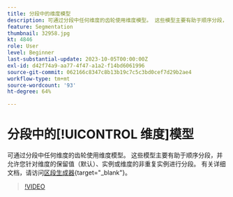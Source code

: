 ```yaml
---
title: 分段中的维度模型
description: 可通过分段中任何维度的齿轮使用维度模型。 这些模型主要有助于顺序分段，并允许您针对维度的保留值（默认）、实例或维度的非重复实例进行分段。
feature: Segmentation
thumbnail: 32958.jpg
kt: 4846
role: User
level: Beginner
last-substantial-update: 2023-10-05T00:00:00Z
exl-id: d42f74a9-aa77-4f47-a1a2-f14bd6061996
source-git-commit: 062166c8347c8b13b19c7c5c3bd0cef7d29b2ae4
workflow-type: tm+mt
source-wordcount: '93'
ht-degree: 64%

---
```


# 分段中的[!UICONTROL 维度]模型

可通过分段中任何维度的齿轮使用维度模型。 这些模型主要有助于顺序分段，并允许您针对维度的保留值（默认）、实例或维度的非重复实例进行分段。 有关详细文档，请访问[区段生成器](https://experienceleague.adobe.com/docs/analytics/components/segmentation/segmentation-workflow/seg-build.html?lang=zh-Hans){target="_blank"}。

>[!VIDEO](https://video.tv.adobe.com/v/3430068/?quality=12&learn=on&captions=chi_hans)
